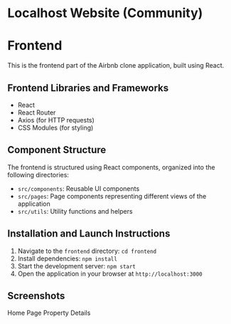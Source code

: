 # Localhost Website (Community)
# Frontend

This is the frontend part of the Airbnb clone application, built using React.

## Frontend Libraries and Frameworks

- React
- React Router
- Axios (for HTTP requests)
- CSS Modules (for styling)

## Component Structure

The frontend is structured using React components, organized into the following directories:

- `src/components`: Reusable UI components
- `src/pages`: Page components representing different views of the application
- `src/utils`: Utility functions and helpers

## Installation and Launch Instructions

1. Navigate to the `frontend` directory: `cd frontend`
2. Install dependencies: `npm install`
3. Start the development server: `npm start`
4. Open the application in your browser at `http://localhost:3000`

## Screenshots

Home Page
Property Details